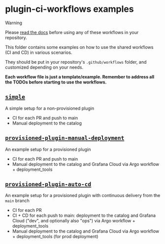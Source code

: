 # plugin-ci-workflows examples

> [!WARNING]
>
> Please [read the docs](https://enghub.grafana-ops.net/docs/default/component/grafana-plugins-platform/plugins-ci-github-actions/010-plugins-ci-github-actions) before using any of these workflows in your repository.

This folder contains some examples on how to use the shared workflows (CI and CD) in various scenarios.

They should be put in your repository's `.github/workflows` folder, and customized depending on your needs.

**Each workflow file is just a template/example. Remember to address all the TODOs before starting to use the workflows.**

## [`simple`](./simple/)

A simple setup for a non-provisioned plugin

- CI for each PR and push to main
- Manual deployment to the catalog

## [`provisioned-plugin-manual-deployment`](./provisioned-plugin-manual-deployment/)

An example setup for a provisioned plugin

- CI for each PR and push to main
- Manual deployment to the catalog and Grafana Cloud via Argo workflow + deployment_tools

## [`provisioned-plugin-auto-cd`](./provisioned-plugin-auto-cd/)

An example setup for a provisioned plugin with continuous delivery from the `main` branch

- CI for each PR
- CI + CD for each push to main: deployment to the catalog and Grafana Cloud ("dev", and optionally also "ops") via Argo workflow + deployment_tools
- Manual deployment to the catalog and Grafana Cloud via Argo workflow + deployment_tools (for prod deployment)
